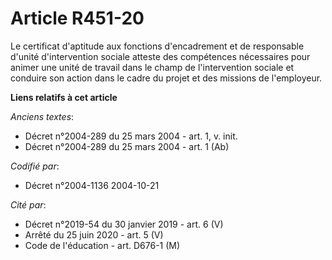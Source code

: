 # Article R451-20

Le certificat d'aptitude aux fonctions d'encadrement et de responsable d'unité d'intervention sociale atteste des compétences
nécessaires pour animer une unité de travail dans le champ de l'intervention sociale et conduire son action dans le cadre du
projet et des missions de l'employeur.

**Liens relatifs à cet article**

_Anciens textes_:

  - Décret n°2004-289 du 25 mars 2004 - art. 1, v. init.
  - Décret n°2004-289 du 25 mars 2004 - art. 1 (Ab)

_Codifié par_:

  - Décret n°2004-1136 2004-10-21

_Cité par_:

  - Décret n°2019-54 du 30 janvier 2019 - art. 6 (V)
  - Arrêté du 25 juin 2020 - art. 5 (V)
  - Code de l'éducation - art. D676-1 (M)

